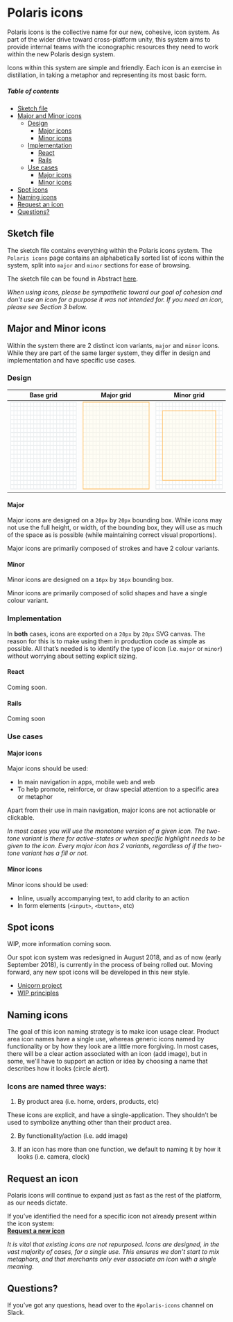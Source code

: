 # Polaris icons

Polaris icons is the collective name for our new, cohesive, icon system. As part of the wider drive toward cross-platform unity, this system aims to provide internal teams with the iconographic resources they need to work within the new Polaris design system.

Icons within this system are simple and friendly. Each icon is an exercise in distillation, in taking a metaphor and representing its most basic form.

##### Table of contents
* [Sketch file](#sketch-file)
* [Major and Minor icons](#major-and-minor-icons)
  * [Design](#design)
    * [Major icons](#major)
    * [Minor icons](#minor)
  * [Implementation](#implementation)
    * [React](#react)
    * [Rails](#rails)
  * [Use cases](#use-cases)
    * [Major icons](#major-icons)
    * [Minor icons](#minor-icons)
* [Spot icons](#spot-icons)
* [Naming icons](#naming-icons)
* [Request an icon](#request-an-icon)
* [Questions?](#questions)


## Sketch file

The sketch file contains everything within the Polaris icons system. The `Polaris icons` page contains an alphabetically sorted list of icons within the system, split into `major` and `minor` sections for ease of browsing.

The sketch file can be found in Abstract [here](https://share.abstractapp.com/f348c474-832c-4032-8867-4c84286d8666).

_When using icons, please be sympathetic toward our goal of cohesion and don’t use an icon for a purpose it was not intended for. If you need an icon, please see *Section 3* below._

## Major and Minor icons

Within the system there are 2 distinct icon variants, `major` and `minor` icons. While they are part of the same larger system, they differ in design and implementation and have specific use cases.

### Design

| Base grid | Major grid | Minor grid |
|-----------|------------|------------|
| <img src="images/image9.png" alt="base grid" width="202" height="202"> | <img src="images/image10.png" alt="major grid" width="202" height="202"> | <img src="images/image6.png" alt="minor grid" width="202" height="202"> |


#### Major

Major icons are designed on a `20px` by `20px` bounding box. While icons may not use the full height, or width, of the bounding box, they will use as much of the space as is possible (while maintaining correct visual proportions).

Major icons are primarily composed of strokes and have 2 colour variants.

#### Minor

Minor icons are designed on a `16px` by `16px` bounding box.

Minor icons are primarily composed of solid shapes and have a single colour variant.

### Implementation

In **both** cases, icons are exported on a `20px` by `20px` SVG canvas. The reason for this is to make using them in production code as simple as possible. All that’s needed is to identify the type of icon (i.e. `major` or `minor`) without worrying about setting explicit sizing.

#### React

Coming soon.

#### Rails

Coming soon

### Use cases

#### Major icons

Major icons should be used:

* In main navigation in apps, mobile web and web
* To help promote, reinforce, or draw special attention to a specific area or metaphor

Apart from their use in main navigation, major icons are not actionable or clickable.

_In most cases you will use the monotone version of a given icon. The two-tone variant is there for active-states or when specific highlight needs to be given to the icon. Every major icon has 2 variants, regardless of if the two-tone variant has a fill or not._

#### Minor icons

Minor icons should be used:

* Inline, usually accompanying text, to add clarity to an action
* In form elements (`<input>`, `<button>`, etc)

## Spot icons

WIP, more information coming soon.

Our spot icon system was redesigned in August 2018, and as of now (early September 2018), is currently in the process of being rolled out.  Moving forward, any new spot icons will be developed in this new style.

- [Unicorn project](https://unicorn.shopify.io/projects/5221)
- [WIP principles](https://docs.google.com/document/d/1Tq4s_afceREkXeeA5WmfAdScAqfu3AcJCiVXRCqlOsQ/edit)

## Naming icons

The goal of this icon naming strategy is to make icon usage clear. Product area icon names have a single use, whereas generic icons named by functionality or by how they look are a little more forgiving. In most cases, there will be a clear action associated with an icon (add image), but in some, we'll have to support an action or idea by choosing a name that describes how it looks (circle alert). 

### Icons are named three ways:

1. By product area (i.e. home, orders, products, etc)

These icons are explicit, and have a single-application. They shouldn’t be used to symbolize anything other than their product area.

2. By functionality/action (i.e. add image)

3. If an icon has more than one function, we default to naming it by how it looks (i.e. camera, clock)

## Request an icon

Polaris icons will continue to expand just as fast as the rest of the platform, as our needs dictate.

If you’ve identified the need for a specific icon not already present within the icon system:  
**[Request a new icon](https://github.com/Shopify/polaris-icons/issues/new)**

_It is vital that existing icons are not repurposed. Icons are designed, in the vast majority of cases, for a single use. This ensures we don’t start to mix metaphors, and that merchants only ever associate an icon with a single meaning._

## Questions?

If you’ve got any questions, head over to the `#polaris-icons` channel on Slack.
